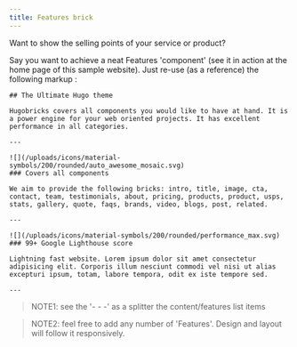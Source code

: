 ```yaml
---
title: Features brick
---
```


Want to show the selling points of your service or product?

Say you want to achieve a neat Features 'component' (see it in action at the  home page of this sample website).
Just re-use (as a reference) the following markup  :

```
## The Ultimate Hugo theme

Hugobricks covers all components you would like to have at hand. It is a power engine for your web oriented projects. It has excellent performance in all categories.

---

![](/uploads/icons/material-symbols/200/rounded/auto_awesome_mosaic.svg)
### Covers all components

We aim to provide the following bricks: intro, title, image, cta, contact, team, testimonials, about, pricing, products, product, usps, stats, gallery, quote, faqs, brands, video, blogs, post, related.

---

![](/uploads/icons/material-symbols/200/rounded/performance_max.svg)
### 99+ Google Lighthouse score

Lightning fast website. Lorem ipsum dolor sit amet consectetur adipisicing elit. Corporis illum nesciunt commodi vel nisi ut alias excepturi ipsum, totam, labore tempora, odit ex iste tempore sed.

---

```

> NOTE1: see the '- - -' as a splitter the content/features list items 

> NOTE2: feel free to add any number of 'Features'. Design and layout will follow it responsively.
